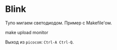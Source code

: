 
# Blink

Тупо мигаем светодиодом. Пример с Makefile'ом.

  make upload monitor

Выход из `picocom`: `Ctrl-A Ctrl-Q`.
